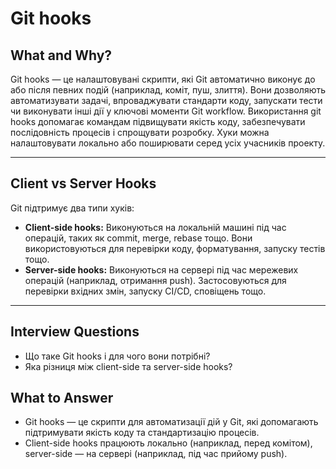 # Git hooks

## What and Why?

Git hooks — це налаштовувані скрипти, які Git автоматично виконує до або після певних подій (наприклад, коміт, пуш, злиття). Вони дозволяють автоматизувати задачі, впроваджувати стандарти коду, запускати тести чи виконувати інші дії у ключові моменти Git workflow.
Використання git hooks допомагає командам підвищувати якість коду, забезпечувати послідовність процесів і спрощувати розробку. Хуки можна налаштовувати локально або поширювати серед усіх учасників проекту.

---

## Client vs Server Hooks

Git підтримує два типи хуків:

- **Client-side hooks:** Виконуються на локальній машині під час операцій, таких як commit, merge, rebase тощо. Вони використовуються для перевірки коду, форматування, запуску тестів тощо.
- **Server-side hooks:** Виконуються на сервері під час мережевих операцій (наприклад, отримання push). Застосовуються для перевірки вхідних змін, запуску CI/CD, сповіщень тощо.

---

## Interview Questions

- Що таке Git hooks і для чого вони потрібні?
- Яка різниця між client-side та server-side hooks?

## What to Answer

- Git hooks — це скрипти для автоматизації дій у Git, які допомагають підтримувати якість коду та стандартизацію процесів.
- Client-side hooks працюють локально (наприклад, перед комітом), server-side — на сервері (наприклад, під час прийому push).
